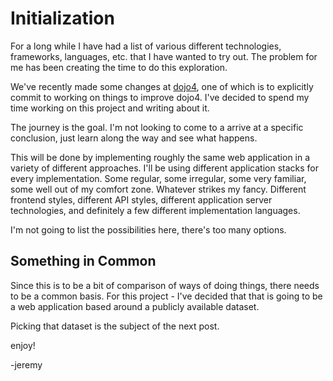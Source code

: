 # Initialization

For a long while I have had a list of various different technologies, frameworks,
languages, etc. that I have wanted to try out. The problem for me has been
creating the time to do this exploration.

We've recently made some changes at [dojo4](https://dojo4.com), one of which
is to explicitly commit to working on things to improve dojo4. I've decided to
spend my time working on this project and writing about it.

The journey is the goal. I'm not looking to come to a arrive at a specific
conclusion, just learn along the way and see what happens.

This will be done by implementing roughly the same web application in a
variety of different approaches. I'll be using different application stacks for
every implementation. Some regular, some irregular, some very familiar, some
well out of my comfort zone. Whatever strikes my fancy. Different frontend
styles, different API styles, different application server technologies, and
definitely a few different implementation languages.

I'm not going to list the possibilities here, there's too many options.

## Something in Common

Since this is to be a bit of comparison of ways of doing things, there needs to
be a common basis. For this project - I've decided that that is going to be a
web application based around a publicly available dataset.

Picking that dataset is the subject of the next post.

enjoy!

-jeremy
